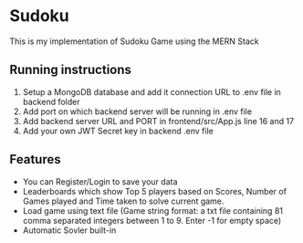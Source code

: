 # Sudoku
This is my implementation of Sudoku Game using the MERN Stack

## Running instructions
1. Setup a MongoDB database and add it connection URL to .env file in backend folder
2. Add port on which backend server will be running in .env file
3. Add backend server URL and PORT in frontend/src/App.js line 16 and 17
4. Add your own JWT Secret key in backend .env file

## Features
- You can Register/Login to save your data
- Leaderboards which show Top 5 players based on Scores, Number of Games played and Time taken to solve current game.
- Load game using text file (Game string format: a txt file containing 81 comma separated integers between 1 to 9. Enter -1 for empty space)
- Automatic Sovler built-in